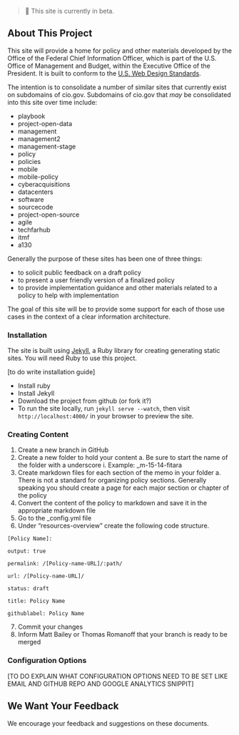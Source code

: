 > :see_no_evil: This site is currently in beta.

## About This Project

This site will provide a home for policy and other materials developed by the Office of the Federal Chief Information Officer, which is part of the U.S. Office of Management and Budget, within the Executive Office of the President. It is built to conform to the [U.S. Web Design Standards](https://standards.usa.gov).

The intention is to consolidate a number of similar sites that currently exist on subdomains of cio.gov. Subdomains of cio.gov that _may_ be consolidated into this site over time include:

* playbook
* project-open-data
* management
* management2
* management-stage
* policy
* policies
* mobile
* mobile-policy
* cyberacquisitions
* datacenters
* software
* sourcecode
* project-open-source
* agile
* techfarhub
* itmf
* a130

Generally the purpose of these sites has been one of three things:
* to solicit public feedback on a draft policy
* to present a user friendly version of a finalized policy
* to provide implementation guidance and other materials related to a policy to help with implementation

The goal of this site will be to provide some support for each of those use cases in the context of a clear information architecture.


### Installation

The site is built using [Jekyll](https://github.com/jekyll/jekyll "Link to More Information about Jekyll"), a Ruby library for creating generating static sites. You will need Ruby to use this project.

[to do write installation guide]
  - Install ruby
  - Install Jekyll
  - Download the project from github (or fork it?)
  - To run the site locally, run `jekyll serve --watch`, then visit `http://localhost:4000/` in your browser to preview the site.

### Creating Content

1.	Create a new branch in GitHub
2.	Create a new folder to hold your content 
a.	Be sure to start the name of the folder with a underscore
i.	Example: _m-15-14-fitara 
3.	Create markdown files for each section of the memo in your  folder
a.	There is not a standard for organizing policy sections.  Generally speaking you should create a page for each major section or chapter of the policy 
4.	Convert the content of the policy to markdown and save it in the appropriate markdown file 
5.	Go to the _config.yml file 
6.	Under “resources-overview” create the following code structure.
```
[Policy Name]:

output: true

permalink: /[Policy-name-URL]/:path/

url: /[Policy-name-URL]/

status: draft

title: Policy Name

githublabel: Policy Name
``` 
7.	Commit your changes 
8.	Inform Matt Bailey or Thomas Romanoff that your branch is ready to be merged


### Configuration Options
[TO DO EXPLAIN WHAT CONFIGURATION OPTIONS NEED TO BE SET LIKE EMAIL AND GITHUB REPO AND GOOGLE ANALYTICS SNIPPIT]

## We Want Your Feedback
We encourage your feedback and suggestions on these documents.
